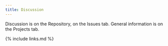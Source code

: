 ```yaml
---
title: Discussion
---
```


Discussion is on the Repository, on the Issues tab.  General information is on the Projects tab.

{% include links.md %}
